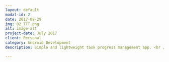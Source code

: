 ```yaml
---
layout: default
modal-id: 2
date: 2017-08-29
img: 02_TTT.png
alt: image-alt
project-date: July 2017
client: Personal
category: Android Development
description: Simple and lightweight task progress management app. <br /> <a href="https://play.google.com/store/apps/details?id=imaginary.question.timedtasktracker">Timed Task Tracker</a>

---
```

